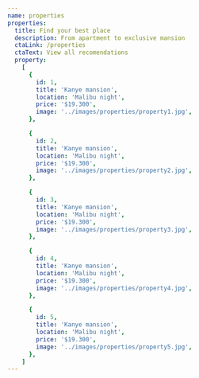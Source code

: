 ```yaml
---
name: properties
properties:
  title: Find your best place
  description: From apartment to exclusive mansion
  ctaLink: /properties
  ctaText: View all recomendations
  property:
    [
      {
        id: 1,
        title: 'Kanye mansion',
        location: 'Malibu night',
        price: '$19.300',
        image: '../images/properties/property1.jpg',
      },

      {
        id: 2,
        title: 'Kanye mansion',
        location: 'Malibu night',
        price: '$19.300',
        image: '../images/properties/property2.jpg',
      },

      {
        id: 3,
        title: 'Kanye mansion',
        location: 'Malibu night',
        price: '$19.300',
        image: '../images/properties/property3.jpg',
      },

      {
        id: 4,
        title: 'Kanye mansion',
        location: 'Malibu night',
        price: '$19.300',
        image: '../images/properties/property4.jpg',
      },

      {
        id: 5,
        title: 'Kanye mansion',
        location: 'Malibu night',
        price: '$19.300',
        image: '../images/properties/property5.jpg',
      },
    ]
---
```

